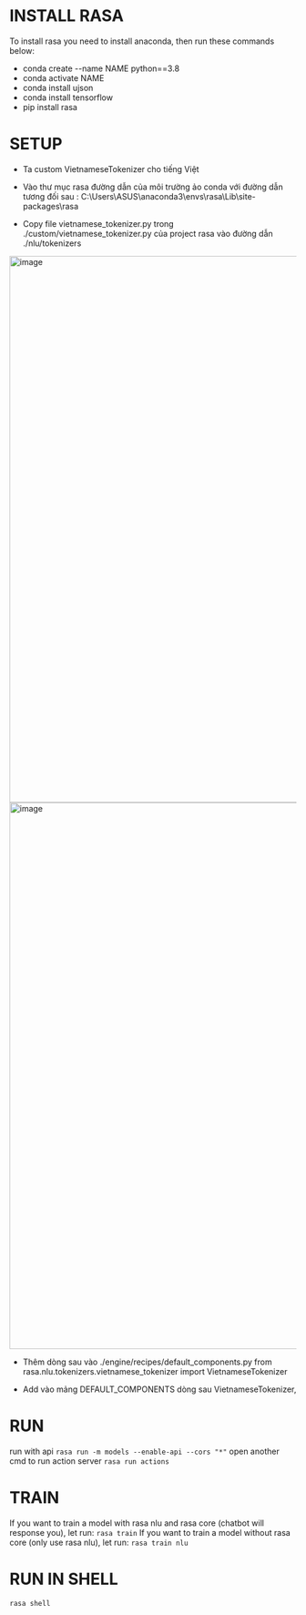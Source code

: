 # INSTALL RASA
To install rasa you need to install anaconda, then run these commands below:
- conda create --name NAME python==3.8
- conda activate NAME
- conda install ujson
- conda install tensorflow
- pip install rasa

# SETUP
-	Ta custom VietnameseTokenizer cho tiếng Việt

-	Vào thư mục rasa đường dẫn của môi trường ảo conda với đường dẫn tương đối sau : C:\Users\ASUS\anaconda3\envs\rasa\Lib\site-packages\rasa

-	Copy file vietnamese_tokenizer.py trong ./custom/vietnamese_tokenizer.py của project rasa vào đường dẫn ./nlu/tokenizers
<img width="960" alt="image" src="https://user-images.githubusercontent.com/35862674/156728967-815f1b05-d583-4b3a-9f9e-689240c46a38.png">
<img width="960" alt="image" src="https://user-images.githubusercontent.com/35862674/156729005-6b8bec4e-5718-4072-9dfd-571527d44be6.png">

-	Thêm dòng sau vào ./engine/recipes/default_components.py
from rasa.nlu.tokenizers.vietnamese_tokenizer import VietnameseTokenizer

- Add vào mảng DEFAULT_COMPONENTS dòng sau
 VietnameseTokenizer,

# RUN
run with api
`rasa run -m models --enable-api --cors "*"`
open another cmd to run action server
`rasa run actions`

# TRAIN
If you want to train a model with rasa nlu and rasa core (chatbot will response you), let run: `rasa train`
If you want to train a model without rasa core (only use rasa nlu), let run: `rasa train nlu`


# RUN IN SHELL
`rasa shell`
